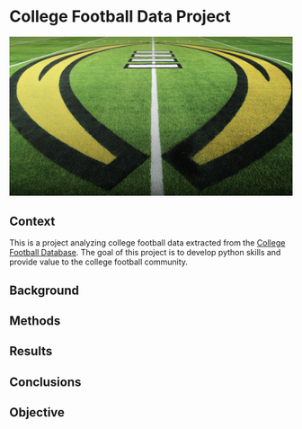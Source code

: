 # College Football Data Project

![college football field logo](assets/cfp_field.jpeg)

## Context

This is a project analyzing college football data extracted from the [College Football Database](https://collegefootballdata.com/). The goal of this project is to develop python skills and provide value to the college football community. 

## Background

## Methods

## Results

## Conclusions


## Objective 

